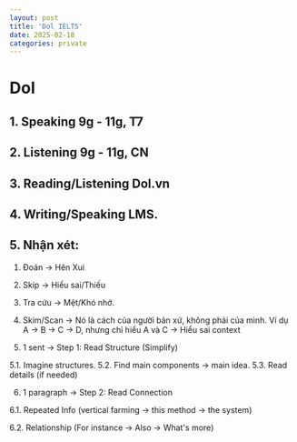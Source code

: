 ```yaml
---
layout: post
title: 'Dol IELTS'
date: 2025-02-18
categories: private
---
```


# Dol

## 1. Speaking 9g - 11g, T7

## 2. Listening 9g - 11g, CN

## 3. Reading/Listening Dol.vn

## 4. Writing/Speaking LMS.

## 5. Nhận xét:

1. Đoán -> Hên Xui

2. Skip -> Hiểu sai/Thiếu

3. Tra cứu -> Mệt/Khó nhớ.

4. Skim/Scan -> Nó là cách của người bản xứ, không phải của mình. Ví dụ A -> B -> C -> D, nhưng chỉ hiểu A và C -> Hiểu sai context

5. 1 sent -> Step 1: Read Structure (Simplify)

5.1. Imagine structures.
5.2. Find main components -> main idea.
5.3. Read details (if needed)

6. 1 paragraph -> Step 2: Read Connection

6.1. Repeated Info (vertical farming -> this method -> the system)

6.2. Relationship (For instance -> Also -> What's more)
